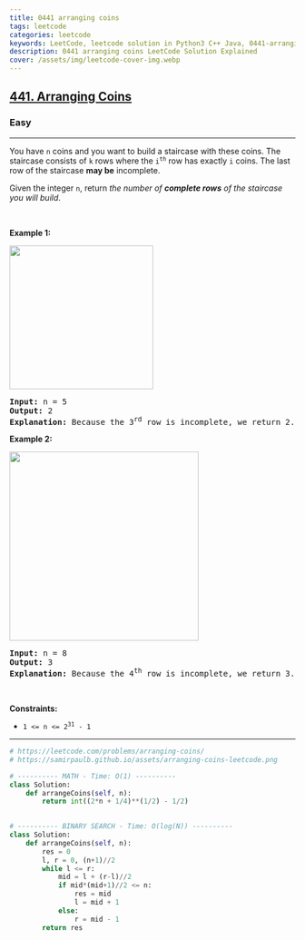 ```yaml
---
title: 0441 arranging coins
tags: leetcode
categories: leetcode
keywords: LeetCode, leetcode solution in Python3 C++ Java, 0441-arranging-coins solution
description: 0441 arranging coins LeetCode Solution Explained
cover: /assets/img/leetcode-cover-img.webp
---
```





<h2><a href="https://leetcode.com/problems/arranging-coins/">441. Arranging Coins</a></h2><h3>Easy</h3><hr><div><p>You have <code>n</code> coins and you want to build a staircase with these coins. The staircase consists of <code>k</code> rows where the <code>i<sup>th</sup></code> row has exactly <code>i</code> coins. The last row of the staircase <strong>may be</strong> incomplete.</p>

<p>Given the integer <code>n</code>, return <em>the number of <strong>complete rows</strong> of the staircase you will build</em>.</p>

<p>&nbsp;</p>
<p><strong class="example">Example 1:</strong></p>
<img alt="" src="https://assets.leetcode.com/uploads/2021/04/09/arrangecoins1-grid.jpg" style="width: 253px; height: 253px;">
<pre><strong>Input:</strong> n = 5
<strong>Output:</strong> 2
<strong>Explanation:</strong> Because the 3<sup>rd</sup> row is incomplete, we return 2.
</pre>

<p><strong class="example">Example 2:</strong></p>
<img alt="" src="https://assets.leetcode.com/uploads/2021/04/09/arrangecoins2-grid.jpg" style="width: 333px; height: 333px;">
<pre><strong>Input:</strong> n = 8
<strong>Output:</strong> 3
<strong>Explanation:</strong> Because the 4<sup>th</sup> row is incomplete, we return 3.
</pre>

<p>&nbsp;</p>
<p><strong>Constraints:</strong></p>

<ul>
	<li><code>1 &lt;= n &lt;= 2<sup>31</sup> - 1</code></li>
</ul>
</div>

---




```python
# https://leetcode.com/problems/arranging-coins/
# https://samirpaulb.github.io/assets/arranging-coins-leetcode.png

# ---------- MATH - Time: O(1) ----------
class Solution:
    def arrangeCoins(self, n):
        return int((2*n + 1/4)**(1/2) - 1/2)

    
# ---------- BINARY SEARCH - Time: O(log(N)) ----------
class Solution:
    def arrangeCoins(self, n):
        res = 0
        l, r = 0, (n+1)//2
        while l <= r:
            mid = l + (r-l)//2
            if mid*(mid+1)//2 <= n:
                res = mid
                l = mid + 1
            else:
                r = mid - 1
        return res
```
